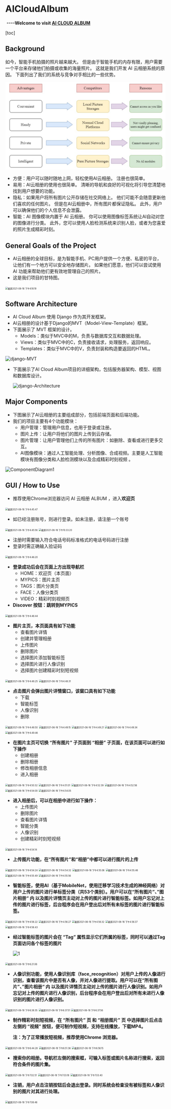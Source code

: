 # AICloudAlbum	

​	**----Welcome to visit [AI CLOUD ALBUM](https://album.labmem.site)**



[toc]



## **Background**

如今，智能手机拍摄的照片越来越大。 但是由于智能手机的内存有限，用户需要一个平台来存储他们拍摄或收集的海量照片。 这就是我们开发 AI 云相册系统的原因。
下面列出了我们的系统与竞争对手相比的一些优势。

<img src="https://github.com/LabmemNo004/LabmemNo004.github.io/blob/master/Images/AICloudAlbum/截屏2021-06-16 下午4.13.37.png" alt="截屏2021-06-16 下午4.13.37" style="zoom:50%;" />

- 方便：用户可以随时随地上网，轻松使用AI云相册。 注册也很简单。
- 易用：AI云相册的使用也很简单。 清晰的导航和良好的可视化将引导您清楚地找到用户想要的功能。
- 隐私：如果用户将所有图片公开存储在社交网络上。 他们可能不会随意更新他们喜欢的任何图片。 但是在AI云相册中，所有图片都保证隐私。 此外，用户可以确保他们的个人信息不会泄露。
- 智能：AI 图像模块内置于 AI 云相册。 你可以使用图像标签系统让AI自动对您的图像进行分类。 此外，您可以使用人脸检测系统来识别人脸，或者为您喜爱的照片生成精彩时刻。





## **General Goals of the Project**

- AI云相册的全球目标，是为智能手机、PC用户提供一个方便、私密的平台，让他们有一个地方可以安全地存储图片。 如果他们愿意，他们可以尝试使用 AI 功能来帮助他们更有效地管理自己的照片。
- 这是我们项目的甘特图。

<img src="./images/截屏2021-06-16 下午4.18.19.png" alt="截屏2021-06-16 下午4.18.19" style="zoom:50%;" />





## **Software Architecture**

- AI Cloud Album 使用 Django 作为其开发框架。
- AI云相册的设计基于Django的MVT（Model-View-Template）框架。
- 下面展示了 MVT 框架的设计。
  - Models：类似于MVC中的M，负责与数据库交互和数据处理。
  - Views：类似于MVC中的C，负责接收请求，处理服务，返回响应。
  - Templates：类似于MVC中的V，负责封装和构造要返回的HTML。

![django-MVT](./images/django-MVT.png)



- 下面展示了AI Cloud Album项目的详细架构，包括服务器架构、模型、视图和数据库设计。

  ![django-Architecture](./images/django-Architecture.png)





## **Major Components**

- 下图展示了AI云相册的主要组成部分，包括前端页面和后端功能。
- 我们的项目主要有4个功能模块：
  - 用户管理：管理用户信息，也用于登录或注册。
  - 图片上传：让用户将他们的图片上传到云存储。
  - 图片管理：让用户管理他们上传的所有图片：如删除、查看或进行更多交互。
  - AI图像模块：通过人工智能处理、分析图像、合成视频。主要是人工智能模块有图像分类和人脸检测模块以及合成精彩时刻视频 。

![ComponentDiagram1](./images/ComponentDiagram1.png)





## **GUI / How to Use**

- 推荐使用Chrome浏览器访问 AI 云相册 ALBUM ，进入**欢迎页**

<img src="./images/截屏2021-06-16 下午4.45.47.png" alt="截屏2021-06-16 下午4.45.47" style="zoom:50%;" />



- 如已经注册账号，则进行登录。如未注册，请注册一个账号

<img src="./images/截屏2021-06-16 下午4.45.56.png" alt="截屏2021-06-16 下午4.45.56" style="zoom:50%;" />

<img src="./images/截屏2021-06-16 下午10.33.20.png" alt="截屏2021-06-16 下午10.33.20" style="zoom:50%;" />



- 注册时需要输入符合电话号码标准格式的电话号码进行注册
- 登录时需正确输入验证码

<img src="./images/截屏2021-06-16 下午4.46.20.png" alt="截屏2021-06-16 下午4.46.20" style="zoom:50%;" />



- **登录成功后会在页面上方出现导航栏**
  - HOME：欢迎页（本页面）
  - MYPICS：图片主页
  - TAGS：图片分类页
  - FACE：人像分类页
  - VIDEO：精彩时刻视频页
- **Discover 按钮：跳转到MYPICS**

<img src="./images/截屏2021-06-16 下午4.46.44.png" alt="截屏2021-06-16 下午4.46.44" style="zoom:50%;" />



- **图片主页，本页面具有如下功能**
  - 查看图片详情
  - 创建并管理相册
  - 上传图片
  - 删除图片
  - 选择图片添加智能标签
  - 选择图片进行人像识别
  - 选择图片创建精彩时刻短视频

<img src="./images/截屏2021-06-16 下午4.48.25.png" alt="截屏2021-06-16 下午4.48.25" style="zoom:50%;" />

<img src="./images/截屏2021-06-16 下午4.48.31.png" alt="截屏2021-06-16 下午4.48.31" style="zoom:50%;" />



- **点击图片会弹出图片详情窗口，该窗口具有如下功能**
  - 下载
  - 智能标签
  - 人像识别
  - 删除

<img src="./images/截屏2021-06-16 下午4.48.50.png" alt="截屏2021-06-16 下午4.48.50" style="zoom:50%;" />

<img src="./images/截屏2021-06-16 下午4.49.15.png" alt="截屏2021-06-16 下午4.49.15" style="zoom:50%;" />

<img src="./images/截屏2021-06-16 下午4.49.21.png" alt="截屏2021-06-16 下午4.49.21" style="zoom:50%;" />

<img src="./images/截屏2021-06-16 下午4.49.34.png" alt="截屏2021-06-16 下午4.49.34" style="zoom:50%;" />

<img src="./images/截屏2021-06-16 下午4.49.46.png" alt="截屏2021-06-16 下午4.49.46" style="zoom:50%;" />



- **在图片主页可切换 “所有图片” 子页面到 “相册” 子页面，在该页面可以进行如下操作**
  - 创建相册
  - 删除相册
  - 修改相册信息
  - 进入相册

<img src="./images/截屏2021-06-16 下午4.50.32.png" alt="截屏2021-06-16 下午4.50.32" style="zoom:50%;" />

<img src="./images/截屏2021-06-16 下午4.51.01.png" alt="截屏2021-06-16 下午4.51.01" style="zoom:50%;" />

<img src="./images/截屏2021-06-16 下午4.52.39.png" alt="截屏2021-06-16 下午4.52.39" style="zoom:50%;" />

<img src="./images/截屏2021-06-16 下午4.52.56.png" alt="截屏2021-06-16 下午4.52.56" style="zoom:50%;" />

<img src="./images/截屏2021-06-16 下午4.54.00.png" alt="截屏2021-06-16 下午4.54.00" style="zoom:50%;" />

<img src="./images/截屏2021-06-16 下午4.54.05.png" alt="截屏2021-06-16 下午4.54.05" style="zoom:50%;" />



- **进入相册后，可以在相册中进行如下操作：**
  - 上传图片
  - 删除图片
  - 查看图片详情
  - 智能分类
  - 人像识别
  - 创建精彩时刻短视频

<img src="./images/截屏2021-06-16 下午4.54.14.png" alt="截屏2021-06-16 下午4.54.14" style="zoom:50%;" />



- **上传图片功能，在“所有图片”和“相册”中都可以进行图片的上传**

<img src="./images/截屏2021-06-16 下午4.54.24.png" alt="截屏2021-06-16 下午4.54.24" style="zoom:50%;" />

<img src="./images/截屏2021-06-16 下午4.54.32.png" alt="截屏2021-06-16 下午4.54.32" style="zoom:50%;" />

<img src="./images/截屏2021-06-16 下午4.55.06.png" alt="截屏2021-06-16 下午4.55.06" style="zoom:50%;" />

<img src="./images/截屏2021-06-16 下午4.55.46.png" alt="截屏2021-06-16 下午4.55.46" style="zoom:50%;" />

<img src="./images/截屏2021-06-16 下午4.55.49.png" alt="截屏2021-06-16 下午4.55.49" style="zoom:50%;" />

<img src="./images/截屏2021-06-16 下午4.55.56.png" alt="截屏2021-06-16 下午4.55.56" style="zoom:50%;" />



- **智能标签，使用AI（基于MobileNet，使用迁移学习技术生成的神经网络）对用户上传的图片进行单标签分类（共53个类别）。用户可以在“所有图片”、”图片相册“ 内 以及图片详情页主动对上传的图片进行智能标签。如用户忘记对上传的图片进行标签，后台程序会在用户登出后对所有未标签的图片进行智能标签。**

<img src="./images/截屏2021-06-16 下午4.56.22.png" alt="截屏2021-06-16 下午4.56.22" style="zoom:50%;" />

<img src="./images/截屏2021-06-16 下午4.56.27.png" alt="截屏2021-06-16 下午4.56.27" style="zoom:50%;" />

<img src="./images/截屏2021-06-16 下午4.56.32.png" alt="截屏2021-06-16 下午4.56.32" style="zoom:50%;" />

<img src="./images/截屏2021-06-16 下午4.56.37.png" alt="截屏2021-06-16 下午4.56.37" style="zoom:50%;" />

<img src="./images/截屏2021-06-16 下午4.56.43.png" alt="截屏2021-06-16 下午4.56.43" style="zoom:50%;" />



- **经过智能标签的图片会在 “Tag” 属性显示它们所属的标签，同时可以通过Tag页面访问各个标签的图片**

  

  ![1](./images/1.jpg)



<img src="./images/截屏2021-06-18 下午6.21.06.png" alt="截屏2021-06-18 下午6.21.06" style="zoom:50%;" />



- **人像识别功能，使用人像识别库（face_recognition）对用户上传的人像进行识别，查看该图片中是否有人像，并对人像进行提取。用户可以在“所有图片”、”图片相册“ 内 以及图片详情页主动对上传的图片进行人像识别。如用户忘记对上传的图片进行人像识别，后台程序会在用户登出后对所有未进行人像识别的图片进行人像识别。**

<img src="./images/截屏2021-06-18 下午6.38.35.png" alt="截屏2021-06-18 下午6.38.35" style="zoom:50%;" />

<img src="./images/截屏2021-06-18 下午6.37.51.png" alt="截屏2021-06-18 下午6.37.51" style="zoom:50%;" />

<img src="./images/截屏2021-06-18 下午6.37.56.png" alt="截屏2021-06-18 下午6.37.56" style="zoom:50%;" />



- **制作精彩时刻短视频，在 “所有图片” 页 和 “相册图片” 页 中选择图片后点击左侧的 “视频” 按钮，便可制作短视频，支持在线播放，下载MP4。**

  **注：为了正常播放短视频，推荐使用Chrome 浏览器。**

<img src="./images/截屏2021-06-18 下午6.44.28.png" alt="截屏2021-06-18 下午6.44.28" style="zoom:50%;" />

<img src="./images/截屏2021-06-18 下午6.51.36.png" alt="截屏2021-06-18 下午6.51.36" style="zoom:50%;" />

<img src="./images/截屏2021-06-18 下午6.56.15.png" alt="截屏2021-06-18 下午6.56.15" style="zoom:50%;" />



- **搜索你的相册。导航栏左侧的搜索框，可输入标签或图片名称进行搜索，返回符合条件的图片集。**

<img src="./images/截屏2021-06-18 下午7.02.51.png" alt="截屏2021-06-18 下午7.02.51" style="zoom:50%;" />

<img src="./images/截屏2021-06-18 下午7.03.18.png" alt="截屏2021-06-18 下午7.03.18" style="zoom:50%;" />

<img src="./images/截屏2021-06-18 下午7.03.40.png" alt="截屏2021-06-18 下午7.03.40" style="zoom:50%;" />



- **注销，用户点击注销按钮后会退出登录。同时系统会检查没有被标签和人像识别的图片对其进行处理。**

<img src="./images/截屏2021-06-18 下午7.08.46.png" alt="截屏2021-06-18 下午7.08.46" style="zoom:50%;" />






